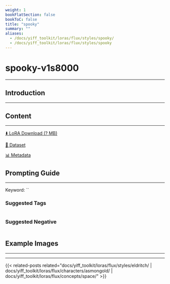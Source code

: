 ```yaml
---
weight: 1
bookFlatSection: false
bookToC: false
title: "spooky"
summary: ""
aliases:
  - /docs/yiff_toolkit/loras/flux/styles/spooky/
  - /docs/yiff_toolkit/loras/flux/styles/spooky
---
```


<!--markdownlint-disable MD025 MD033 -->

# spooky-v1s8000

---

## Introduction

---

## Content

---

[⬇️ LoRA Download (? MB)]()

[📐 Dataset]()

[📊 Metadata]()

## Prompting Guide

---

Keyword: ``

### Suggested Tags

```md
```

### Suggested Negative

```md
```

## Example Images

---

<div class="image-grid">
  <div class="image-grid-container">
    <a href="">
    </a>
    <a href="">
    </a>
  </div>
</div>

---

{{< related-posts related="docs/yiff_toolkit/loras/flux/styles/eldritch/ | docs/yiff_toolkit/loras/flux/characters/asmongold/ | docs/yiff_toolkit/loras/flux/concepts/space/" >}}
